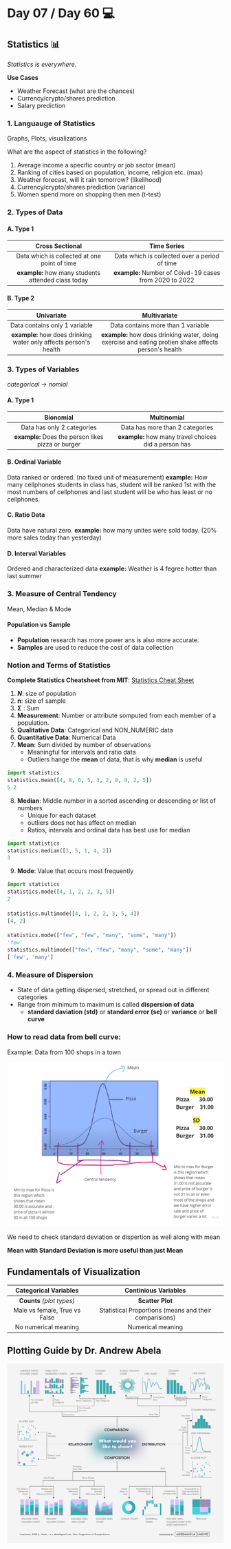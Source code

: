 # Day 07 / Day 60 💻
## Statistics 📊
*Statistics is everywhere.*

**Use Cases**
* Weather Forecast (what are the chances)
* Currency/crypto/shares prediction
* Salary prediction

### **1. Languauge of Statistics**
Graphs, Plots, visualizations

What are the aspect of statistics in the following?
1. Average income a specific country or job sector (mean)
2. Ranking of cities based on population, income, religion etc. (max)
3. Weather forecast, will it rain tomorrow? (likelihood)
4. Currency/crypto/shares prediction (variance)
5. Women spend more on shopping then men (t-test)

### **2. Types of Data**
#### **A. Type 1**
|Cross Sectional|Time Series|
|:---:|:---:|
|Data which is collected at one point of time|Data which is collected over a period of time|
|**example:** how many students attended class today|**example:** Number of Coivd-19 cases from 2020 to 2022|

#### **B. Type 2**
|Univariate|Multivariate|
|:---:|:---:|
|Data contains only 1 variable|Data contains more than 1 variable|
|**example:** how does drinking water only affects person's health|**example:** how does drinking water, doing exercise and eating protien shake affects person's health|

### **3. Types of Variables**
_categorical -> nomial_

#### **A. Type 1**
|Bionomial|Multinomial|
|:---:|:---:|
|Data has only 2 categories|Data has more than 2 categories|
|**example:** Does the person likes pizza or burger|**example:** how many travel choices did a person has|

#### **B. Ordinal Variable**
Data ranked or ordered. (no fixed unit of measurement)
**example:** How many cellphones students in class has, student will be ranked 1st with the most numbers of cellphones and last student will be who has least or no cellphones.

#### **C. Ratio Data**
Data have natural zero. 
**example:** how many unites were sold today. (20% more sales today than yesterday)

#### **D. Interval Variables**
Ordered and characterized data
**example:**  Weather is 4 fegree hotter than last summer

### **3. Measure of Central Tendency**
Mean, Median & Mode

#### Population vs Sample
* **Population** research has more power ans is also more accurate.
* **Samples** are used to reduce the cost of data collection

### Notion and Terms of Statistics
**Complete Statistics Cheatsheet from MIT**: [Statistics Cheat Sheet](https://web.mit.edu/~csvoss/Public/usabo/stats_handout.pdf)
1. **_N_**: size of  population
2. **n**: size of sample
3. **Σ** : Sum
4. **Measurement**: Number or attribute somputed from each member of a population. 
5. **Qualitative Data**: Categorical and NON_NUMERIC data
6. **Quantitative Data**: Numerical Data
7. **Mean**: Sum divided by number of observations
    * Meaningful for intervals and ratio data
    * Outliers hange the **mean** of data, that is why **median** is useful
```python
import statistics
statistics.mean([4, 8, 6, 5, 3, 2, 8, 9, 2, 5])
5.2
```

8. **Median**: Middle number in a sorted ascending or descending or list of numbers
    * Unique for each dataset
    * outliers does not has affect on median
    * Ratios, intervals and ordinal data has best use for median
```python
import statistics
statistics.median([3, 5, 1, 4, 2])
3
```

9. **Mode**: Value that occurs most frequently 
```python
import statistics
statistics.mode([4, 1, 2, 2, 3, 5])
2

statistics.multimode([4, 1, 2, 2, 3, 5, 4])
[4, 2]

statistics.mode(["few", "few", "many", "some", "many"])
'few'
statistics.multimode(["few", "few", "many", "some", "many"])
['few', 'many']
```

### **4. Measure of Dispersion**
 * State of data getting dispersed, stretched, or spread out in different categories
 * Range from minimum to maximum is called **dispersion of data**
    * **standard daviation (std)** or **standard error (se)** or **variance** or **bell curve**

### How to read data from bell curve:
Example:
Data from 100 shops in a town

![Bell Curve Example](../bellcurveexample.jpg)

We need to check standard deviation or dispertion as well along with mean

**Mean with Standard Deviation is more useful than just Mean**

## **Fundamentals of Visualization**

|Categorical Variables| Continious Variables|
|:---:|:---:|
|**Counts** _(plot types)_|**Scatter Plot**|
|Male vs female, True vs False| Statistical Proportions (means and their comparisions)|
|No numerical meaning|Numerical meaning|

## **Plotting Guide by Dr. Andrew Abela**
![Plot Guide](../plotguide.png)









